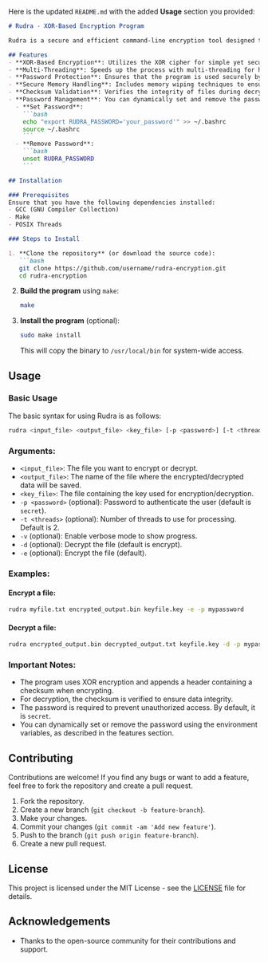 Here is the updated `README.md` with the added **Usage** section you provided:

```markdown
# Rudra - XOR-Based Encryption Program

Rudra is a secure and efficient command-line encryption tool designed to provide XOR-based encryption with multi-threading support for fast and secure file processing. The program supports both encryption and decryption, password protection, and secure memory handling.

## Features
- **XOR-Based Encryption**: Utilizes the XOR cipher for simple yet secure encryption/decryption.
- **Multi-Threading**: Speeds up the process with multi-threading for handling large files efficiently.
- **Password Protection**: Ensures that the program is used securely by requiring a password.
- **Secure Memory Handling**: Includes memory wiping techniques to ensure sensitive data is not left in memory.
- **Checksum Validation**: Verifies the integrity of files during decryption.
- **Password Management**: You can dynamically set and remove the password using environment variables. Use `echo` to set the password and `unset` to remove it:
  - **Set Password**: 
    ```bash
    echo "export RUDRA_PASSWORD='your_password'" >> ~/.bashrc
    source ~/.bashrc
    ```
  - **Remove Password**:
    ```bash
    unset RUDRA_PASSWORD
    ```

## Installation

### Prerequisites
Ensure that you have the following dependencies installed:
- GCC (GNU Compiler Collection)
- Make
- POSIX Threads

### Steps to Install

1. **Clone the repository** (or download the source code):
   ```bash
   git clone https://github.com/username/rudra-encryption.git
   cd rudra-encryption
   ```

2. **Build the program** using `make`:
   ```bash
   make
   ```

3. **Install the program** (optional):
   ```bash
   sudo make install
   ```

   This will copy the binary to `/usr/local/bin` for system-wide access.

## Usage

### Basic Usage
The basic syntax for using Rudra is as follows:

```bash
rudra <input_file> <output_file> <key_file> [-p <password>] [-t <threads>] [-v] [-d|-e]
```

### Arguments:
- `<input_file>`: The file you want to encrypt or decrypt.
- `<output_file>`: The name of the file where the encrypted/decrypted data will be saved.
- `<key_file>`: The file containing the key used for encryption/decryption.
- `-p <password>` (optional): Password to authenticate the user (default is `secret`).
- `-t <threads>` (optional): Number of threads to use for processing. Default is 2.
- `-v` (optional): Enable verbose mode to show progress.
- `-d` (optional): Decrypt the file (default is encrypt).
- `-e` (optional): Encrypt the file (default).

### Examples:

#### Encrypt a file:
```bash
rudra myfile.txt encrypted_output.bin keyfile.key -e -p mypassword
```

#### Decrypt a file:
```bash
rudra encrypted_output.bin decrypted_output.txt keyfile.key -d -p mypassword
```

### Important Notes:
- The program uses XOR encryption and appends a header containing a checksum when encrypting.
- For decryption, the checksum is verified to ensure data integrity.
- The password is required to prevent unauthorized access. By default, it is `secret`.
- You can dynamically set or remove the password using the environment variables, as described in the features section.

## Contributing

Contributions are welcome! If you find any bugs or want to add a feature, feel free to fork the repository and create a pull request.

1. Fork the repository.
2. Create a new branch (`git checkout -b feature-branch`).
3. Make your changes.
4. Commit your changes (`git commit -am 'Add new feature'`).
5. Push to the branch (`git push origin feature-branch`).
6. Create a new pull request.

## License

This project is licensed under the MIT License - see the [LICENSE](LICENSE) file for details.

## Acknowledgements

- Thanks to the open-source community for their contributions and support.
```
